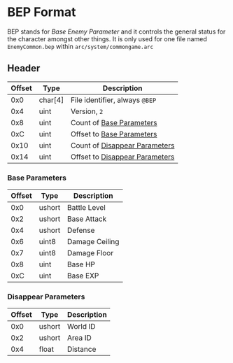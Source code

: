 # BEP Format

BEP stands for *Base Enemy Parameter* and it controls the general status for the character amongst other things.
It is only used for one file named `EnemyCommon.bep` within `arc/system/commongame.arc`

## Header

| Offset | Type  | Description
|--------|-------|------------
| 0x0     | char[4]   | File identifier, always `@BEP`
| 0x4     | uint   | Version, `2`
| 0x8     | uint   | Count of [Base Parameters](###Base-Parameters)
| 0xC     | uint   | Offset to [Base Parameters](###Base-Parameters)
| 0x10    | uint   | Count of [Disappear Parameters](###Disappear-Parameters)
| 0x14    | uint   | Offset to [Disappear Parameters](###Disappear-Parameters)

### Base Parameters

| Offset | Type  | Description
|--------|-------|------------
| 0x0     | ushort   | Battle Level
| 0x2     | ushort   | Base Attack
| 0x4     | ushort   | Defense
| 0x6     | uint8   | Damage Ceiling
| 0x7     | uint8   | Damage Floor
| 0x8     | uint   | Base HP
| 0xC     | uint   | Base EXP

### Disappear Parameters

| Offset | Type  | Description
|--------|-------|------------
| 0x0     | ushort   | World ID
| 0x2     | ushort   | Area ID
| 0x4     | float   | Distance
